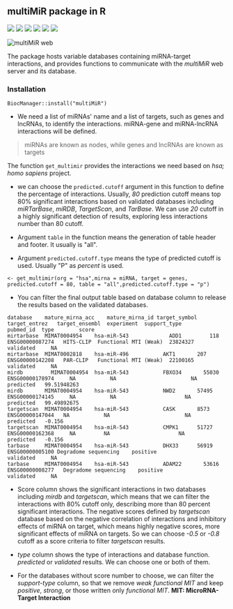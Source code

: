 
## multiMiR package in R

![](https://img.shields.io/badge/version-4.4-%239933FF?style=flat)
![](https://img.shields.io/badge/Source-Bioconductor-green?style=flat)
![](https://img.shields.io/badge/Install-R%20studio-blue?style=flat)
![](https://img.shields.io/badge/Rank-458%2F2300-orange?style=flat)
![](https://img.shields.io/badge/Platforms-all-cyan?style=flat)
![](https://img.shields.io/badge/in%20Bioc-7%20years-fuchsia?style=flat)

![multiMiR web](http://multimir.org/)

The package hosts variable databases containing miRNA-target
interactions, and provides functions to communicate with the *multiMiR*
web server and its database.

### Installation

```{r}
BiocManager::install("multiMiR")
```

-   We need a list of miRNAs' name and a list of targets, such as genes
    and lncRNAs, to identify the interactions. miRNA-gene and
    miRNA-lncRNA interactions will be defined.

> miRNAs are known as nodes, while genes and lncRNAs are known as
> targets

The function `get_multimir` provides the interactions we need based on
*hsa; homo sapiens* project.

-   we can choose the `predicted.cutoff` argument in this function to
    define the percentage of interactions. Usually, *80* prediction
    cutoff means top 80% significant interactions based on validated
    databases including *miRTarBase*, *miRDB*, *TargetScan*, and
    *TarBase*. We can use *20* cutoff in a highly significant detection
    of results, exploring less interactions number than 80 cutoff.

-   Argument `table` in the function means the generation of table
    header and footer. It usually is "all".

-   Argument `predicted.cutoff.type` means the type of predicted cutoff
    is used. Usually "P" as *percent* is used.

```{r}
<- get_multimir(org = "hsa",mirna = miRNA, target = genes, predicted.cutoff = 80, table = "all",predicted.cutoff.type = "p")
```

-   You can filter the final output table based on database column to
    release the results based on the validated databases.

```
database	mature_mirna_acc	mature_mirna_id	target_symbol	target_entrez	target_ensembl	experiment	support_type	          pubmed_id	 type	     score
mirtarbase	MIMAT0004954	hsa-miR-543         	ADD1	     118	        ENSG00000087274	  HITS-CLIP	 Functional MTI (Weak)	23824327	validated	  NA
mirtarbase	MIMAT0002818	hsa-miR-496	          AKT1	     207	        ENSG00000142208	  PAR-CLIP	 Functional MTI (Weak)	22100165	validated	  NA
mirdb	      MIMAT0004954	hsa-miR-543	          FBXO34	   55030	      ENSG00000178974	  NA	       NA	                     NA	      predicted	  99.51948263
mirdb      	MIMAT0004954	hsa-miR-543	          NWD2	     57495	      ENSG00000174145	  NA	       NA                      NA	      predicted	  99.49892675
targetscan	MIMAT0004954	hsa-miR-543	          CASK	     8573	        ENSG00000147044	  NA	       NA	                     NA	      predicted	  -0.156
targetscan	MIMAT0004954	hsa-miR-543	          CMPK1	     51727	      ENSG00000162368	  NA       	 NA	                     NA	      predicted	  -0.156
tarbase   	MIMAT0004954	hsa-miR-543	          DHX33	     56919  	ENSG00000005100 Degradome sequencing	positive	                 	validated	  NA
tarbase   	MIMAT0004954	hsa-miR-543	          ADAM22	   53616	  ENSG00000008277	Degradome sequencing	positive		                validated	  NA
```

* Score column shows the significant interactions in two databases including *mirdb* and *targetscan*, which means that we can filter the interactions with 80% cutoff only, describing more than 80 percent significant interactions. The negative scores defined by *targetscan* database based on the negative correlation of interactions and inhibitory effects of miRNA on target, which means highly negative scores, more significant effects of miRNA on targets. So we can choose *-0.5* or *-0.8* cutoff as a score criteria to filter *targetscan* results.

* *type* column shows the type of interactions and database function. *predicted* or *validated* results. We can choose one or both of them.

* For the databases without score number to choose, we can filter the *support-type* column, so that we remove *weak functional MIT* and keep *positive*, *strong*, or those written only *functional MIT*.  **MIT: MicroRNA-Target Interaction**

